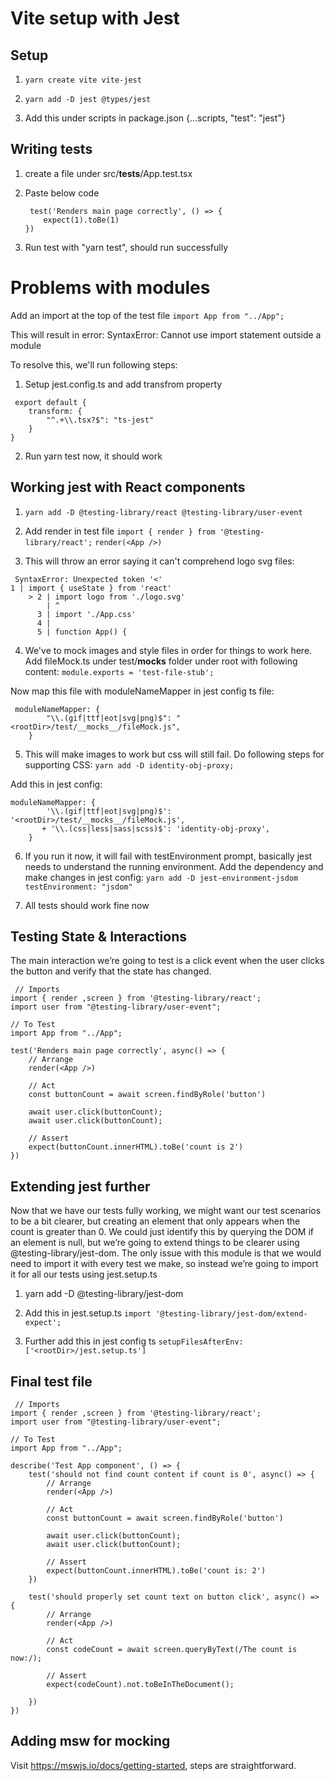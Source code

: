 # Vite setup with Jest

## Setup

1. `yarn create vite vite-jest `

2. `yarn add -D jest @types/jest`

3. Add this under scripts in package.json {...scripts, "test": "jest"}

## Writing tests

1. create a file under src/**tests**/App.test.tsx

2. Paste below code

   ```
    test('Renders main page correctly', () => {
       expect(1).toBe(1)
   })
   ```

3. Run test with "yarn test", should run successfully

# Problems with modules

Add an import at the top of the test file
`import App from "../App";`

This will result in error: SyntaxError: Cannot use import statement outside a module

To resolve this, we'll run following steps:

1. Setup jest.config.ts and add transfrom property

```
 export default {
    transform: {
        "^.+\\.tsx?$": "ts-jest"
    }
}
```

2. Run yarn test now, it should work

## Working jest with React components

1. `yarn add -D @testing-library/react @testing-library/user-event`

2. Add render in test file
   `import { render } from '@testing-library/react';`
   `render(<App />)`

3. This will throw an error saying it can't comprehend logo svg files:

```
 SyntaxError: Unexpected token '<'
1 | import { useState } from 'react'
    > 2 | import logo from './logo.svg'
        | ^
      3 | import './App.css'
      4 |
      5 | function App() {
```

4. We've to mock images and style files in order for things to work here. Add fileMock.ts under test/**mocks** folder under root with following content:
   `module.exports = 'test-file-stub';`

Now map this file with moduleNameMapper in jest config ts file:

```
 moduleNameMapper: {
        "\\.(gif|ttf|eot|svg|png)$": "<rootDir>/test/__mocks__/fileMock.js",
    }
```

5. This will make images to work but css will still fail. Do following steps for supporting CSS:
   `yarn add -D identity-obj-proxy;`

Add this in jest config:

```
moduleNameMapper: {
        '\\.(gif|ttf|eot|svg|png)$': '<rootDir>/test/__mocks__/fileMock.js',
       + '\\.(css|less|sass|scss)$': 'identity-obj-proxy',
    }
```

6. If you run it now, it will fail with testEnvironment prompt, basically jest needs to understand the running environment. Add the dependency and make changes in jest config:
   `yarn add -D jest-environment-jsdom`
   `testEnvironment: "jsdom"`

7. All tests should work fine now

## Testing State & Interactions

The main interaction we’re going to test is a click event when the user clicks the button and verify that the state has changed.

```
 // Imports
import { render ,screen } from '@testing-library/react';
import user from "@testing-library/user-event";

// To Test
import App from "../App";

test('Renders main page correctly', async() => {
    // Arrange
    render(<App />)

    // Act
    const buttonCount = await screen.findByRole('button')

    await user.click(buttonCount);
    await user.click(buttonCount);

    // Assert
    expect(buttonCount.innerHTML).toBe('count is 2')
})
```

## Extending jest further

Now that we have our tests fully working, we might want our test scenarios to be a bit clearer, but creating an element that only appears when the count is greater than 0. We could just identify this by querying the DOM if an element is null, but we’re going to extend things to be clearer using @testing-library/jest-dom. The only issue with this module is that we would need to import it with every test we make, so instead we’re going to import it for all our tests using jest.setup.ts

1. yarn add -D @testing-library/jest-dom

2. Add this in jest.setup.ts
   `import '@testing-library/jest-dom/extend-expect';`

3. Further add this in jest config ts
   `setupFilesAfterEnv: ['<rootDir>/jest.setup.ts']`

## Final test file

```
 // Imports
import { render ,screen } from '@testing-library/react';
import user from "@testing-library/user-event";

// To Test
import App from "../App";

describe('Test App component', () => {
    test('should not find count content if count is 0', async() => {
        // Arrange
        render(<App />)

        // Act
        const buttonCount = await screen.findByRole('button')

        await user.click(buttonCount);
        await user.click(buttonCount);

        // Assert
        expect(buttonCount.innerHTML).toBe('count is: 2')
    })

    test('should properly set count text on button click', async() => {
        // Arrange
        render(<App />)

        // Act
        const codeCount = await screen.queryByText(/The count is now:/);

        // Assert
        expect(codeCount).not.toBeInTheDocument();

    })
})
```

## Adding msw for mocking

Visit https://mswjs.io/docs/getting-started, steps are straightforward.
